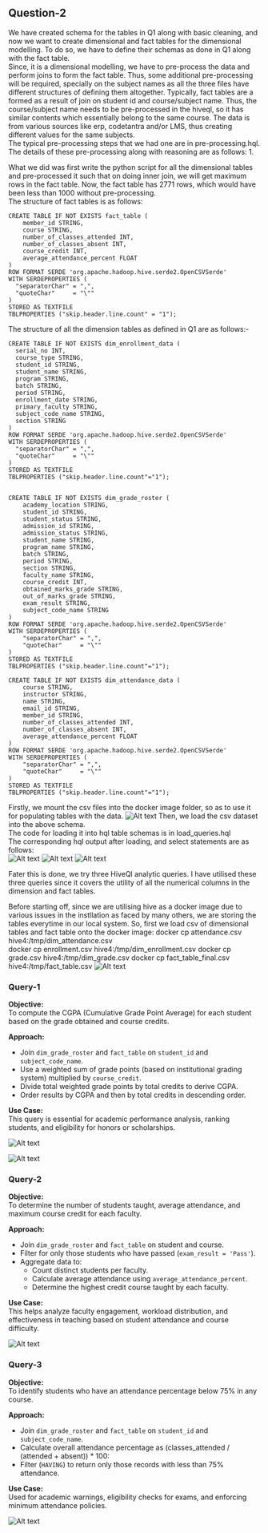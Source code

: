 ## Question-2

We have created schema for the tables in Q1 along with basic cleaning, and now we want to create dimensional and fact tables for the dimensional modelling. To do so, we have to define their schemas as done in Q1 along with the fact table.     
Since, it is a dimensional modelling, we have to pre-process the data and perform joins to form the fact table. Thus, some additional pre-processing will be required, specially on the subject names as all the three files have different structures of defining them altogether. Typically, fact tables are a formed as a result of join on student id and course/subject name. Thus, the course/subject name needs to be pre-processed in the hiveql, so it has similar contents which essentially belong to the same course. The data is from various sources like erp, codetantra and/or LMS, thus creating different values for the same subjects.   
The typical pre-processing steps that we had one are in pre-processing.hql. The details of these pre-processing along with reasoning are as follows:
1. 

What we did was first write the python script for all the dimensional tables and pre-processed it such that on doing inner join, we will get maximum rows in the fact table. Now, the fact table has 2771 rows, which would have been less than 1000 without pre-processing.    
The structure of fact tables is as follows:

```
CREATE TABLE IF NOT EXISTS fact_table (
    member_id STRING,
    course STRING,
    number_of_classes_attended INT,
    number_of_classes_absent INT,
    course_credit INT,
    average_attendance_percent FLOAT
)
ROW FORMAT SERDE 'org.apache.hadoop.hive.serde2.OpenCSVSerde'
WITH SERDEPROPERTIES (
  "separatorChar" = ",",
  "quoteChar"     = "\""
)
STORED AS TEXTFILE
TBLPROPERTIES ("skip.header.line.count" = "1");
```

The structure of all the dimension tables as defined in Q1 are as follows:-
```
CREATE TABLE IF NOT EXISTS dim_enrollment_data (
  serial_no INT,
  course_type STRING,
  student_id STRING,
  student_name STRING,
  program STRING,
  batch STRING,
  period STRING,
  enrollment_date STRING, 
  primary_faculty STRING,
  subject_code_name STRING,  
  section STRING
)
ROW FORMAT SERDE 'org.apache.hadoop.hive.serde2.OpenCSVSerde'
WITH SERDEPROPERTIES (
  "separatorChar" = ",",
  "quoteChar"     = "\""
)
STORED AS TEXTFILE
TBLPROPERTIES ("skip.header.line.count"="1");


CREATE TABLE IF NOT EXISTS dim_grade_roster (
    academy_location STRING,
    student_id STRING,
    student_status STRING,
    admission_id STRING,
    admission_status STRING,
    student_name STRING,
    program_name STRING,
    batch STRING,
    period STRING,
    section STRING,
    faculty_name STRING,
    course_credit INT,
    obtained_marks_grade STRING,
    out_of_marks_grade STRING,
    exam_result STRING,
    subject_code_name STRING
)
ROW FORMAT SERDE 'org.apache.hadoop.hive.serde2.OpenCSVSerde'
WITH SERDEPROPERTIES (
    "separatorChar" = ",",
    "quoteChar"     = "\""
)
STORED AS TEXTFILE
TBLPROPERTIES ("skip.header.line.count"="1");

CREATE TABLE IF NOT EXISTS dim_attendance_data (
    course STRING,
    instructor STRING,
    name STRING,
    email_id STRING,
    member_id STRING,
    number_of_classes_attended INT,
    number_of_classes_absent INT,
    average_attendance_percent FLOAT
)
ROW FORMAT SERDE 'org.apache.hadoop.hive.serde2.OpenCSVSerde'
WITH SERDEPROPERTIES (
    "separatorChar" = ",",
    "quoteChar"     = "\""
)
STORED AS TEXTFILE
TBLPROPERTIES ("skip.header.line.count"="1");
```

Firstly, we mount the csv files into the docker image folder, so as to use it for populating tables with the data.
![Alt text](images/docker-cp.png)
Then, we load the csv dataset into the above schema.    
The code for loading it into hql table schemas is in load_queries.hql    
The corresponding hql output after loading, and select statements are as follows:   
![Alt text](images/loading_dim_attendance.png)
![Alt text](images/loading_dim_enrollment.png)
![Alt text](images/loading_dim_grade.png)

Fater this is done, we try three HiveQl analytic queries. I have utilised these three queries since it covers the utility of all the numerical columns in the dimension and fact tables.

Before starting off, since we are utilising hive as a docker image due to various issues in the instllation as faced by many others, we are storing the tables everytime in our local system.
So, first we load csv of dimensional tables and fact table onto the docker image:
docker cp attendance.csv hive4:/tmp/dim_attendance.csv   
docker cp enrollment.csv hive4:/tmp/dim_enrollment.csv
docker cp grade.csv hive4:/tmp/dim_grade.csv
docker cp fact_table_final.csv hive4:/tmp/fact_table.csv
![Alt text](images/docker-cp.png)

### Query-1
**Objective:**  
To compute the CGPA (Cumulative Grade Point Average) for each student based on the grade obtained and course credits.

**Approach:**  
- Join `dim_grade_roster` and `fact_table` on `student_id` and `subject_code_name`.
- Use a weighted sum of grade points (based on institutional grading system) multiplied by `course_credit`.
- Divide total weighted grade points by total credits to derive CGPA.
- Order results by CGPA and then by total credits in descending order.


**Use Case:**  
This query is essential for academic performance analysis, ranking students, and eligibility for honors or scholarships.

![Alt text](images/query-1%20image-1.png)

![Alt text](images/query-1%20image-2.png)

### Query-2
**Objective:**  
To determine the number of students taught, average attendance, and maximum course credit for each faculty.

**Approach:**  
- Join `dim_grade_roster` and `fact_table` on student and course.
- Filter for only those students who have passed (`exam_result = 'Pass'`).
- Aggregate data to:
  - Count distinct students per faculty.
  - Calculate average attendance using `average_attendance_percent`.
  - Determine the highest credit course taught by each faculty.

**Use Case:**  
This helps analyze faculty engagement, workload distribution, and effectiveness in teaching based on student attendance and course difficulty.

![Alt text](images/query-2.png)

### Query-3

**Objective:**  
To identify students who have an attendance percentage below 75% in any course.

**Approach:**  
- Join `dim_grade_roster` and `fact_table` on `student_id` and `subject_code_name`.
- Calculate overall attendance percentage as (classes_attended / (attended + absent)) * 100:
- Filter (`HAVING`) to return only those records with less than 75% attendance.

**Use Case:**  
Used for academic warnings, eligibility checks for exams, and enforcing minimum attendance policies.

![Alt text](images/query-3.png)





